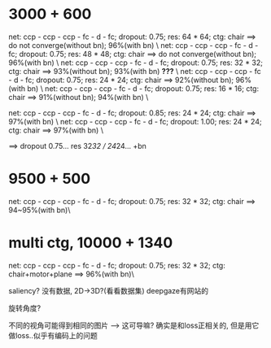 # 3000 + 600

net: ccp - ccp - ccp - fc - d - fc; dropout: 0.75; res: 64 * 64; ctg: chair ==> do not converge(without bn); 96%(with bn) \\
net: ccp - ccp - ccp - fc - d - fc; dropout: 0.75; res: 48 * 48; ctg: chair ==> do not converge(without bn); 96%(with bn) \\
net: ccp - ccp - ccp - fc - d - fc; dropout: 0.75; res: 32 * 32; ctg: chair ==> 93%(without bn); 93%(with bn) **???** \\
net: ccp - ccp - ccp - fc - d - fc; dropout: 0.75; res: 24 * 24; ctg: chair ==> 92%(without bn); 96%(with bn) \\
net: ccp - ccp - ccp - fc - d - fc; dropout: 0.75; res: 16 * 16; ctg: chair ==> 91%(without bn); 94%(with bn) \\

net: ccp - ccp - ccp - fc - d - fc; dropout: 0.85; res: 24 * 24; ctg: chair ==> 97%(with bn) \\
net: ccp - ccp - ccp - fc - d - fc; dropout: 1.00; res: 24 * 24; ctg: chair ==> 97%(with bn) \\


==> dropout 0.75... res 32*32 / 24*24... +bn

# 9500 + 500

net: ccp - ccp - ccp - fc - d - fc; dropout: 0.75; res: 32 * 32; ctg: chair ==> 94~95%(with bn)\\

# multi ctg, 10000 + 1340

net: ccp - ccp - ccp - fc - d - fc; dropout: 0.75; res: 32 * 32; ctg: chair+motor+plane ==> 96%(with bn)\\


saliency? 没有数据, 2D->3D?(看看数据集) deepgaze有网站的

旋转角度?

不同的视角可能得到相同的图片 --> 这可导嘛? 确实是和loss正相关的, 但是用它做loss..似乎有编码上的问题
